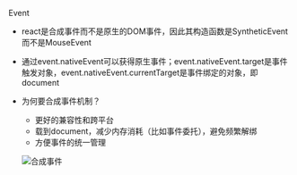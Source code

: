 Event

+ react是合成事件而不是原生的DOM事件，因此其构造函数是SyntheticEvent而不是MouseEvent

+ 通过event.nativeEvent可以获得原生事件；event.nativeEvent.target是事件触发对象，event.nativeEvent.currentTarget是事件绑定的对象，即document

+ 为何要合成事件机制？

  + 更好的兼容性和跨平台
  + 载到document，减少内存消耗（比如事件委托），避免频繁解绑
  + 方便事件的统一管理

  

  

  ![合成事件](C:/Users/Alber/Pictures/合成事件.PNG)